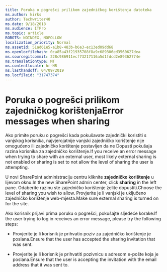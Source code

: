 ```yaml
---
title: Poruka o pogrešci prilikom zajedničkog korištenja datoteka
ms.author: kirks
author: Techwriter40
ms.date: 9/18/2018
ms.audience: ITPro
ms.topic: article
ROBOTS: NOINDEX, NOFOLLOW
localization_priority: Normal
ms.assetid: 51ad61e5-a1b8-483b-b6a3-ec13ed09dd68
ms.openlocfilehash: 0ca85a43f21935708f8a9c689306ed3560627dea
ms.sourcegitcommit: 228c986911ecf73217116a5d1fdcd2e89362774e
ms.translationtype: MT
ms.contentlocale: hr-HR
ms.lasthandoff: 04/09/2019
ms.locfileid: "31747374"
---
```

# <a name="error-messages-when-sharing"></a><span data-ttu-id="a3c8b-102">Poruka o pogrešci prilikom zajedničkog korištenja</span><span class="sxs-lookup"><span data-stu-id="a3c8b-102">Error messages when sharing</span></span>

<span data-ttu-id="a3c8b-103">Ako primite poruku o pogrešci kada pokušavate zajednički koristiti s vanjskog korisnika, najvjerojatnije vanjski zajedničko korištenje nije omogućeno ili zajedničko korištenje postavljen da ne Dopusti pokušaja razina korisnika za zajedničko korištenje.</span><span class="sxs-lookup"><span data-stu-id="a3c8b-103">If you receive an error message when trying to share with an external user, most likely external sharing is not enabled or sharing is set to not allow the level of sharing the user is attempting.</span></span>
  
<span data-ttu-id="a3c8b-104">U novi SharePoint administraciju centru kliknite **zajedničko korištenje** u lijevom oknu.</span><span class="sxs-lookup"><span data-stu-id="a3c8b-104">In the  new SharePoint admin center, click **sharing** in the left pane.</span></span> <span data-ttu-id="a3c8b-105">Odaberite razinu ste zajedničko korištenje želite dopustiti.</span><span class="sxs-lookup"><span data-stu-id="a3c8b-105">Choose the level of sharing you wish to allow.</span></span> <span data-ttu-id="a3c8b-106">Provjerite je li vanjski je uključeno zajedničko korištenje web-mjesta.</span><span class="sxs-lookup"><span data-stu-id="a3c8b-106">Make sure external sharing is turned on for the site.</span></span> 
  
<span data-ttu-id="a3c8b-107">Ako korisnik prijavi prima poruku o pogrešci, pokušajte sljedeće korake:</span><span class="sxs-lookup"><span data-stu-id="a3c8b-107">If the user trying to log in receives an error message, please try the following steps:</span></span>
  
- <span data-ttu-id="a3c8b-108">Provjerite je li korisnik je prihvatio poziv za zajedničko korištenje je poslana.</span><span class="sxs-lookup"><span data-stu-id="a3c8b-108">Ensure that the user has accepted the sharing invitation that was sent.</span></span>
    
- <span data-ttu-id="a3c8b-109">Provjerite je li korisnik je prihvatiti pozivnicu s adresom e-pošte koja je poslana.</span><span class="sxs-lookup"><span data-stu-id="a3c8b-109">Ensure that the user is accepting the invitation with the email address that it was sent to.</span></span>
    

